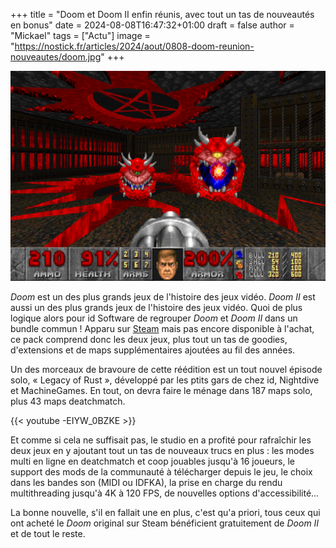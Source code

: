 +++
title = "Doom et Doom II enfin réunis, avec tout un tas de nouveautés en bonus"
date = 2024-08-08T16:47:32+01:00
draft = false
author = "Mickael"
tags = ["Actu"]
image = "https://nostick.fr/articles/2024/aout/0808-doom-reunion-nouveautes/doom.jpg"
+++

![Doom](doom.jpg "On revient aux fondamentaux.")

*Doom* est un des plus grands jeux de l'histoire des jeux vidéo. *Doom II* est aussi un des plus grands jeux de l'histoire des jeux vidéo. Quoi de plus logique alors pour id Software de regrouper *Doom* et *Doom II* dans un bundle commun ! Apparu sur [Steam](https://store.steampowered.com/app/2280/DOOM__DOOM_II/) mais pas encore disponible à l'achat, ce pack comprend donc les deux jeux, plus tout un tas de goodies, d'extensions et de maps supplémentaires ajoutées au fil des années.

Un des morceaux de bravoure de cette réédition est un tout nouvel épisode solo, « Legacy of Rust », développé par les ptits gars de chez id, Nightdive et MachineGames. En tout, on devra faire le ménage dans 187 maps solo, plus 43 maps deatchmatch. 

{{< youtube -EIYW_0BZKE >}} 


Et comme si cela ne suffisait pas, le studio en a profité pour rafraîchir les deux jeux en y ajoutant tout un tas de nouveaux trucs en plus : les modes multi en ligne en deatchmatch et coop jouables jusqu'à 16 joueurs, le support des mods de la communauté à télécharger depuis le jeu, le choix dans les bandes son (MIDI ou IDFKA), la prise en charge du rendu multithreading jusqu'à 4K à 120 FPS, de nouvelles options d'accessibilité…

La bonne nouvelle, s'il en fallait une en plus, c'est qu'a priori, tous ceux qui ont acheté le *Doom* original sur Steam bénéficient gratuitement de *Doom II* et de tout le reste.